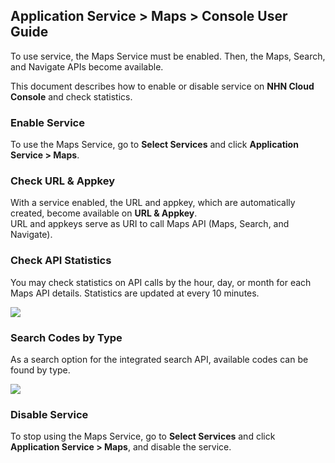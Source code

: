 ## Application Service > Maps > Console User Guide 

To use service, the Maps Service must be enabled. Then, the Maps, Search, and Navigate APIs become available. 

This document describes how to enable or disable service on **NHN Cloud Console** and check statistics. 

### Enable Service

To use the Maps Service, go to **Select Services** and click **Application Service > Maps**. 

### Check URL & Appkey 
With a service enabled, the URL and appkey, which are automatically created, become available on **URL & Appkey**. <br>
URL and appkeys serve as URI to call Maps API (Maps, Search, and Navigate). 

###  Check API Statistics 
You may check statistics on API calls by the hour, day, or month for each Maps API details. 
Statistics are updated at every 10 minutes. 

![](http://static.toastoven.net/prod_maps/img_02.JPG)

### Search Codes by Type 
As a search option for the integrated search API, available codes can be found by type. 

![](http://static.toastoven.net/prod_maps/img_03.JPG)

### Disable Service
To stop using the Maps Service, go to **Select Services** and click **Application Service > Maps**, and disable the service. 
